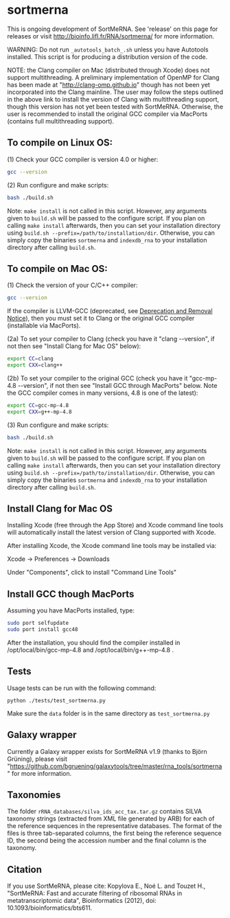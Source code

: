 sortmerna
=========

This is ongoing development of SortMeRNA. See 'release' on this page for
releases or visit http://bioinfo.lifl.fr/RNA/sortmerna/ for more information.

WARNING: Do not run `_autotools_batch_.sh` unless you have Autotools installed. 
This script is for producing a distribution version of the code.

NOTE: the Clang compiler on Mac (distributed through Xcode) does not support multithreading.
A preliminary implementation of OpenMP for Clang has been made at "http://clang-omp.github.io"
though has not been yet incorporated into the Clang mainline. The user may follow the
steps outlined in the above link to install the version of Clang with multithreading support, 
though this version has not yet been tested with SortMeRNA. Otherwise, the user is 
recommended to install the original GCC compiler via MacPorts (contains full multithreading support).
  


To compile on Linux OS:
-----------------------

(1) Check your GCC compiler is version 4.0 or higher:

```bash
gcc --version
```

(2) Run configure and make scripts:

```bash
bash ./build.sh
```

Note: `make install` is not called in this script. However, any arguments given
to `build.sh` will be passed to the configure script. If you plan on calling `make install`
afterwards, then you can set your installation directory using
`build.sh --prefix=/path/to/installation/dir`. Otherwise, you can simply copy the
binaries `sortmerna` and `indexdb_rna` to your installation directory after
calling `build.sh`.



To compile on Mac OS:
---------------------

(1) Check the version of your C/C++ compiler:

```bash
gcc --version
```

If the compiler is LLVM-GCC (deprecated, see [Deprecation and Removal Notice](https://developer.apple.com/library/ios/documentation/DeveloperTools/Conceptual/WhatsNewXcode/Articles/xcode_5_0.html)), 
then you must set it to Clang or the original GCC compiler (installable via MacPorts).

(2a) To set your compiler to Clang (check you have it "clang --version", if not then 
see "Install Clang for Mac OS" below):

```bash
export CC=clang
export CXX=clang++
```

(2b) To set your compiler to the original GCC (check you have it "gcc-mp-4.8 --version", 
if not then see "Install GCC through MacPorts" below. Note the GCC compiler comes in many 
versions, 4.8 is one of the latest):

```bash
export CC=gcc-mp-4.8
export CXX=g++-mp-4.8
```

(3) Run configure and make scripts:

```bash
bash ./build.sh
```

Note: `make install` is not called in this script. However, any arguments given
to `build.sh` will be passed to the configure script. If you plan on calling `make install`
afterwards, then you can set your installation directory using
`build.sh --prefix=/path/to/installation/dir`. Otherwise, you can simply copy the
binaries `sortmerna` and `indexdb_rna` to your installation directory after
calling `build.sh`.



Install Clang for Mac OS 
------------------------

Installing Xcode (free through the App Store) and Xcode command line tools will automatically 
install the latest version of Clang supported with Xcode. 

After installing Xcode, the Xcode command line tools may be installed via:

Xcode -> Preferences -> Downloads

Under "Components", click to install "Command Line Tools"


Install GCC though MacPorts
---------------------------

Assuming you have MacPorts installed, type:

```bash
sudo port selfupdate
sudo port install gcc48
```

After the installation, you should find the compiler installed in /opt/local/bin/gcc-mp-4.8 and /opt/local/bin/g++-mp-4.8 .


Tests
-----

Usage tests can be run with the following command:
```
python ./tests/test_sortmerna.py
```
Make sure the ```data``` folder is in the same directory as ```test_sortmerna.py```


Galaxy wrapper
--------------

Currently a Galaxy wrapper exists for SortMeRNA v1.9 (thanks to Björn Grüning),
please visit "https://github.com/bgruening/galaxytools/tree/master/rna_tools/sortmerna" for more information.

Taxonomies
----------

The folder `rRNA_databases/silva_ids_acc_tax.tar.gz` contains SILVA taxonomy strings (extracted from XML file generated by ARB)
for each of the reference sequences in the representative databases. The format of the files is three tab-separated columns,
the first being the reference sequence ID, the second being the accession number and the final column is the taxonomy.

Citation
--------

If you use SortMeRNA, please cite:
Kopylova E., Noé L. and Touzet H., "SortMeRNA: Fast and accurate filtering of ribosomal RNAs in metatranscriptomic data", Bioinformatics (2012), doi: 10.1093/bioinformatics/bts611.



